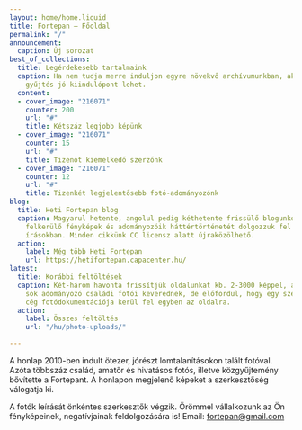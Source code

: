 ```yaml
---
layout: home/home.liquid
title: Fortepan — Főoldal
permalink: "/"
announcement:
  caption: Új sorozat
best_of_collections:
  title: Legérdekesebb tartalmaink
  caption: Ha nem tudja merre induljon egyre növekvő archívumunkban, akkor ez a három
    gyűjtés jó kiindulópont lehet.
  content:
  - cover_image: "216071"
    counter: 200
    url: "#"
    title: Kétszáz legjobb képünk
  - cover_image: "216071"
    counter: 15
    url: "#"
    title: Tizenöt kiemelkedő szerzőnk
  - cover_image: "216071"
    counter: 12
    url: "#"
    title: Tizenkét legjelentősebb fotó-adományozónk
blog:
  title: Heti Fortepan blog
  caption: Magyarul hetente, angolul pedig kéthetente frissülő blogunkon a Fortepanra
    felkerülő fényképek és adományozóik háttértörténetét dolgozzuk fel gazdagon illusztrált
    írásokban. Minden cikkünk CC licensz alatt újraközölhető.
  action:
    label: Még több Heti Fortepan
    url: https://hetifortepan.capacenter.hu/
latest:
  title: Korábbi feltöltések
  caption: Két-három havonta frissítjük oldalunkat kb. 2-3000 képpel, amelyekben gyakran
    sok adományozó családi fotói keverednek, de előfordul, hogy egy szerző vagy egy
    cég fotódokumentációja kerül fel egyben az oldalra.
  action:
    label: Összes feltöltés
    url: "/hu/photo-uploads/"

---
```

A honlap 2010-ben indult ötezer, jórészt lomtalanításokon talált fotóval. Azóta többszáz család, amatőr és hivatásos fotós, illetve közgyűjtemény bővítette a Fortepant. A honlapon megjelenő képeket a szerkesztőség válogatja ki.

A fotók leírását önkéntes szerkesztők végzik. Örömmel vállalkozunk az Ön fényképeinek, negatívjainak feldolgozására is! Email: [fortepan@gmail.com](mailto:fortepan@gmail.com)